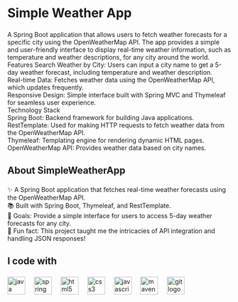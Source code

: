 <h1 align="left">Simple Weather App</h1>

###

<p align="left">A Spring Boot application that allows users to fetch weather forecasts for a specific city using the OpenWeatherMap API. The app provides a simple and user-friendly interface to display real-time weather information, such as temperature and weather descriptions, for any city around the world.<br>
Features
Search Weather by City: Users can input a city name to get a 5-day weather forecast, including temperature and weather description.<br>
Real-time Data: Fetches weather data using the OpenWeatherMap API, which updates frequently.<br>
Responsive Design: Simple interface built with Spring MVC and Thymeleaf for seamless user experience.<br>
Technology Stack<br>
Spring Boot: Backend framework for building Java applications.<br>
RestTemplate: Used for making HTTP requests to fetch weather data from the OpenWeatherMap API.<br>
Thymeleaf: Templating engine for rendering dynamic HTML pages.<br>
OpenWeatherMap API: Provides weather data based on city names.<br>
</p>

###

<h2 align="left">About SimpleWeatherApp</h2>

###

<p align="left">✨ A Spring Boot application that fetches real-time weather forecasts using the OpenWeatherMap API.<br>📚 Built with Spring Boot, Thymeleaf, and RestTemplate.<br>🎯 Goals: Provide a simple interface for users to access 5-day weather forecasts for any city.<br>🎲 Fun fact: This project taught me the intricacies of API integration and handling JSON responses!</p>

###

<h2 align="left">I code with</h2>

###

<div align="left">
  <img src="https://cdn.jsdelivr.net/gh/devicons/devicon/icons/java/java-original.svg" height="40" alt="java logo" />
  <img width="12" />
  <img src="https://cdn.jsdelivr.net/gh/devicons/devicon/icons/spring/spring-original.svg" height="40" alt="spring logo" />
  <img width="12" />
  <img src="https://cdn.jsdelivr.net/gh/devicons/devicon/icons/html5/html5-original.svg" height="40" alt="html5 logo" />
  <img width="12" />
  <img src="https://cdn.jsdelivr.net/gh/devicons/devicon/icons/css3/css3-original.svg" height="40" alt="css3 logo" />
  <img width="12" />
  <img src="https://cdn.jsdelivr.net/gh/devicons/devicon/icons/javascript/javascript-original.svg" height="40" alt="javascript logo" />
  <img width="12" />
  <img src="https://cdn.jsdelivr.net/gh/devicons/devicon/icons/maven/maven-original.svg" height="40" alt="maven logo" />
  <img width="12" />
  <img src="https://cdn.jsdelivr.net/gh/devicons/devicon/icons/git/git-original.svg" height="40" alt="git logo" />
</div>
